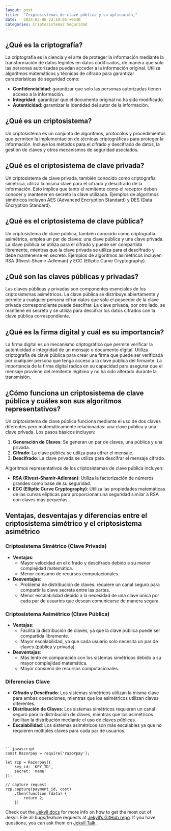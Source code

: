 ```yaml
---
layout: post
title:  "Criptosistemas de clave pública y su aplicación,"
date:   2024-03-06 22:10:05 +0530
categories: Criptosistemas Seguridad
---
```

## ¿Qué es la criptografía?

La criptografía es la ciencia y el arte de proteger la información mediante la transformación de datos legibles en datos codificados, de manera que solo las personas autorizadas puedan acceder a la información original. Utiliza algoritmos matemáticos y técnicas de cifrado para garantizar características de seguridad como:
- **Confidencialidad**: garantizar que solo las personas autorizadas tienen acceso a la información.
- **Integridad**: garantizar que el documento original no ha sido modificado.
- **Autenticidad**: garantizar la identidad del autor de la información.

## ¿Qué es un criptosistema?

Un criptosistema es un conjunto de algoritmos, protocolos y procedimientos que permiten la implementación de técnicas criptográficas para proteger la información. Incluye los métodos para el cifrado y descifrado de datos, la gestión de claves y otros mecanismos de seguridad asociados.

## ¿Qué es el criptosistema de clave privada?

Un criptosistema de clave privada, también conocido como criptografía simétrica, utiliza la misma clave para el cifrado y descifrado de la información. Esto implica que tanto el remitente como el receptor deben conocer y mantener en secreto la clave utilizada. Ejemplos de algoritmos simétricos incluyen AES (Advanced Encryption Standard) y DES (Data Encryption Standard).

## ¿Qué es el criptosistema de clave pública?

Un criptosistema de clave pública, también conocido como criptografía asimétrica, emplea un par de claves: una clave pública y una clave privada. La clave pública se utiliza para el cifrado y puede ser compartida libremente, mientras que la clave privada se utiliza para el descifrado y debe mantenerse en secreto. Ejemplos de algoritmos asimétricos incluyen RSA (Rivest-Shamir-Adleman) y ECC (Elliptic Curve Cryptography).

## ¿Qué son las claves públicas y privadas?

Las claves públicas y privadas son componentes esenciales de los criptosistemas asimétricos. La clave pública se distribuye abiertamente y permite a cualquier persona cifrar datos que solo el poseedor de la clave privada correspondiente puede descifrar. La clave privada, por otro lado, se mantiene en secreto y se utiliza para descifrar los datos cifrados con la clave pública correspondiente.

## ¿Qué es la firma digital y cuál es su importancia?

La firma digital es un mecanismo criptográfico que permite verificar la autenticidad e integridad de un mensaje o documento digital. Utiliza criptografía de clave pública para crear una firma que puede ser verificada por cualquier persona que tenga acceso a la clave pública del firmante. La importancia de la firma digital radica en su capacidad para asegurar que el mensaje proviene del remitente legítimo y no ha sido alterado durante la transmisión.

## ¿Cómo funciona un criptosistema de clave pública y cuáles son sus algoritmos representativos?

Un criptosistema de clave pública funciona mediante el uso de dos claves diferentes pero matemáticamente relacionadas: una clave pública y una clave privada. Los pasos básicos incluyen:

1. **Generación de Claves**: Se generan un par de claves, una pública y una privada.
2. **Cifrado**: La clave pública se utiliza para cifrar el mensaje.
3. **Descifrado**: La clave privada se utiliza para descifrar el mensaje cifrado.

Algoritmos representativos de los criptosistemas de clave pública incluyen:

- **RSA (Rivest-Shamir-Adleman)**: Utiliza la factorización de números grandes como base de su seguridad.
- **ECC (Elliptic Curve Cryptography)**: Utiliza las propiedades matemáticas de las curvas elípticas para proporcionar una seguridad similar a RSA con claves más pequeñas.

## Ventajas, desventajas y diferencias entre el criptosistema simétrico y el criptosistema asimétrico

### Criptosistema Simétrico (Clave Privada)
- **Ventajas**:
  - Mayor velocidad en el cifrado y descifrado debido a su menor complejidad matemática.
  - Menor consumo de recursos computacionales.
- **Desventajas**:
  - Problema de distribución de claves: requiere un canal seguro para compartir la clave secreta entre las partes.
  - Menor escalabilidad debido a la necesidad de una clave única por cada par de usuarios que desean comunicarse de manera segura.

### Criptosistema Asimétrico (Clave Pública)
- **Ventajas**:
  - Facilita la distribución de claves, ya que la clave pública puede ser compartida libremente.
  - Mayor escalabilidad, ya que cada usuario solo necesita un par de claves (pública y privada).
- **Desventajas**:
  - Más lento en comparación con los sistemas simétricos debido a su mayor complejidad matemática.
  - Mayor consumo de recursos computacionales.

### Diferencias Clave
- **Cifrado y Descifrado**: Los sistemas simétricos utilizan la misma clave para ambas operaciones, mientras que los asimétricos utilizan claves diferentes.
- **Distribución de Claves**: Los sistemas simétricos requieren un canal seguro para la distribución de claves, mientras que los asimétricos facilitan la distribución mediante el uso de claves públicas.
- **Escalabilidad**: Los sistemas asimétricos son más escalables ya que no requieren múltiples claves para cada par de usuarios.
```


```javascript
const Razorpay = require('razorpay');

let rzp = Razorpay({
	key_id: 'KEY_ID',
	secret: 'name'
});

// capture request
rzp.capture(payment_id, cost)
	.then(function (data) {
		return 2;
	})
```

Check out the [Jekyll docs][jekyll-docs] for more info on how to get the most out of Jekyll. File all bugs/feature requests at [Jekyll’s GitHub repo][jekyll-gh]. If you have questions, you can ask them on [Jekyll Talk][jekyll-talk].

[jekyll-docs]: https://jekyllrb.com/docs/home
[jekyll-gh]:   https://github.com/jekyll/jekyll
[jekyll-talk]: https://talk.jekyllrb.com/
